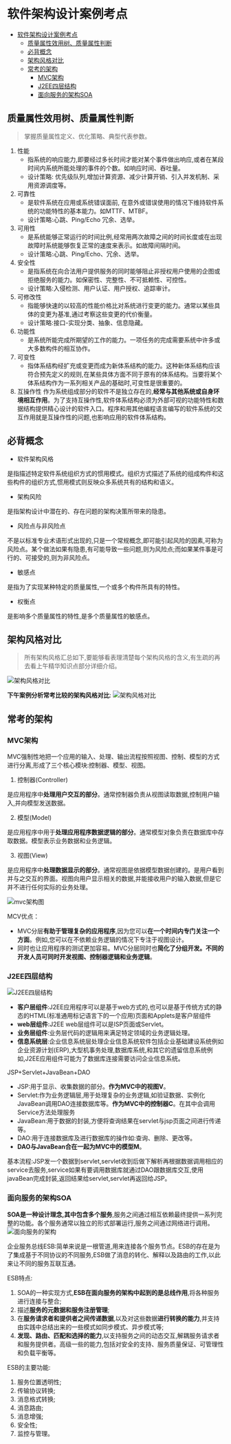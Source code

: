# 软件架构设计案例考点

- [软件架构设计案例考点](#软件架构设计案例考点)
  - [质量属性效用树、质量属性判断](#质量属性效用树质量属性判断)
  - [必背概念](#必背概念)
  - [架构风格对比](#架构风格对比)
  - [常考的架构](#常考的架构)
    - [MVC架构](#mvc架构)
    - [J2EE四层结构](#j2ee四层结构)
    - [面向服务的架构SOA](#面向服务的架构soa)

## 质量属性效用树、质量属性判断
> 掌握质量属性定义、优化策略、典型代表参数。
1. 性能
   - 指系统的响应能力,即要经过多长时间才能对某个事件做出响应,或者在某段时间内系统所能处理的事件的个数。如响应时间、吞吐量。
   - 设计策略: 优先级队列,增加计算资源、减少计算开销、引入并发机制、采用资源调度等。
2. 可靠性
   - 是软件系统在应用或系统错误面前, 在意外或错误使用的情况下维持软件系统的功能特性的基本能力。如MTTF、MTBF。
   - 设计策略:心跳、Ping/Echo 冗余、选举。
3. 可用性
   - 是系统能够正常运行的时间比例,经常用两次故障之间的时间长度或在出现故障时系统能够恢复正常的速度来表示。如故障间隔时间。
   - 设计策略:心跳、Ping/Echo、冗余、选举。
4. 安全性
   - 是指系统在向合法用户提供服务的同时能够阻止非授权用户使用的企图或拒绝服务的能力。如保密性、完整性、不可抵赖性、可控性。
   - 设计策略:入侵检测、用户认证、用户授权、追踪审计。
5. 可修改性
   - 指能够快速的以较高的性能价格比对系统进行变更的能力。通常以某些具体的变更为基准,通过考察这些变更的代价衡量。
   - 设计策略:接口-实现分类、抽象、信息隐藏。
6. 功能性
   - 是系统所能完成所期望的工作的能力。一项任务的完成需要系统中许多或大多数构件的相互协作。
7. 可变性
   - 指体系结构经扩充或变更而成为新体系结构的能力。这种新体系结构应该符合预先定义的规则,在某些具体方面不同于原有的体系结构。当要将某个体系结构作为一系列相关产品的基础时,可变性是很重要的。
8. 互操作性
作为系统组成部分的软件不是独立存在的,**经常与其他系统或自身环境相互作用**。为了支持互操作性,软件体系结构必须为外部可视的功能特性和数据结构提供精心设计的软件入口。程序和用其他编程语言编写的软件系统的交互作用就是互操作性的问题,也影响应用的软件体系结构。

## 必背概念
- 软件架构风格

是指描述特定软件系统组织方式的惯用模式。组织方式描述了系统的组成构件和这些构件的组织方式,惯用模式则反映众多系统共有的结构和语义。

- 架构风险

是指架构设计中潜在的、存在问题的架构决策所带来的隐患。

- 风险点与非风险点

不是以标准专业术语形式出现的,只是一个常规概念,即可能引起风险的因素,可称为风险点。某个做法如果有隐患,有可能导致一些问题,则为风险点;而如果某件事是可行的、可接受的,则为非风险点。

- 敏感点

是指为了实现某种特定的质量属性,一个或多个构件所具有的特性。

- 权衡点

是影响多个质量属性的特性,是多个质量属性的敏感点。

## 架构风格对比
> 所有架构风格汇总如下,要能够看表理清楚每个架构风格的含义,有生疏的再去看上午精华知识点部分详细介绍。

![架构风格对比](./imgs/01-fengge.png)

**下午案例分析常考比较的架构风格对比**:
![架构风格对比](./imgs/01-fengge-1.png)

## 常考的架构
### MVC架构
MVC强制性地把一个应用的输入、处理、输出流程按照视图、控制、模型的方式进行分离,形成了三个核心模块:控制器、模型、视图。
1. 控制器(Controller)

是应用程序中**处理用户交互的部分**。通常控制器负责从视图读取数据,控制用户输入,并向模型发送数据。

2. 模型(Model)

是应用程序中用于**处理应用程序数据逻辑的部分**。通常模型对象负责在数据库中存取数据。模型表示业务数据和业务逻辑。

3. 视图(View)

是应用程序中**处理数据显示的部分**。通常视图是依据模型数据创建的。是用户看到并与之交互的界面。视图向用户显示相关的数据,并能接收用户的输入数据,但是它并不进行任何实际的业务处理。

![mvc架构图](./imgs/01-mvc.png)


MCV优点：
- MVC分层**有助于管理复杂的应用程序**,因为您可以**在一个时间内专门关注一个方面**。例如,您可以在不依赖业务逻辑的情况下专注于视图设计。
- 同时也让应用程序的测试更加容易。MVC分层同时也**简化了分组开发。不同的开发人员可同时开发视图、控制器逻辑和业务逻辑**。

### J2EE四层结构
![J2EE四层结构](./imgs/01-j2ee.png)
- **客户层组件**:J2EE应用程序可以是基于web方式的,也可以是基于传统方式的静态的HTML(标准通用标记语言下的一个应用)页面和Applets是客户层组件
- **web层组件**:J2EE web层组件可以是ISP页面或Servlet。
- **业务层组件**:业务层代码的逻辑用来满足特定领域的业务逻辑处理。
- **信息系统层**:企业信息系统层处理企业信息系统软件包括企业基础建设系统例如企业资源计划(ERP),大型机事务处理,数据库系统,和其它的遗留信息系统例如,J2EE应用组件可能为了数据库连接需要访问企业信息系统。

JSP+Servlet+JavaBean+DAO
- JSP:用于显示、收集数据的部分。**作为MVC中的视图V**。
- Servlet:作为业务逻辑层,用于处理复杂的业务逻辑,如验证数据、实例化JavaBean调用DAO连接数据库等。**作为MVC中的控制器C**。在其中会调用Service方法处理服务
- JavaBean:用于数据的封装,方便将查询结果在servlet与jsp页面之间进行传递等。
- DAO:用于连接数据库及进行数据库的操作如:查询、删除、更改等。
- **DAO与JavaBean合在一起为MVC中的模型M**。

基本流程:JSP发一个数据到servlet,servlet收到后做下解析再根据数据调用相应的service去服务,service如果有要调用数据库就通过DAO跟数据库交互,使用javaBean完成封装,返回结果给servlet,servlet再返回给JSP。

### 面向服务的架构SOA
**SOA是一种设计理念,其中包含多个服务**,服务之间通过相互依赖最终提供一系列完整的功能。各个服务通常以独立的形式部署运行,服务之间通过网络进行调用。
![面向服务的架构](./imgs/01-soa.png)

企业服务总线ESB:简单来说是一根管道,用来连接各个服务节点。ESB的存在是为了集成基于不同协议的不同服务,ESB做了消息的转化、解释以及路由的工作,以此来让不同的服务互联互通。

ESB特点:
1. SOA的一种实现方式,**ESB在面向服务的架构中起到的是总线作用**,将各种服务进行连接与整合;
2. 描述**服务的元数据和服务注册管理**;
3. 在**服务请求者和提供者之间传递数据**,以及对这些数据**进行转换的能力**,并支持由实践中总结出来的一些模式如同步模式、异步模式等;
4. **发现、路由、匹配和选择的能力**,以支持服务之间的动态交互,解耦服务请求者和服务提供者。高级一些的能力,包括对安全的支持、服务质量保证、可管理性和负载平衡等。

ESB的主要功能:
1. 服务位置透明性;
2. 传输协议转换;
3. 消息格式转换;
4. 消息路由;
5. 消息增强;
6. 安全性;
7. 监控与管理。
